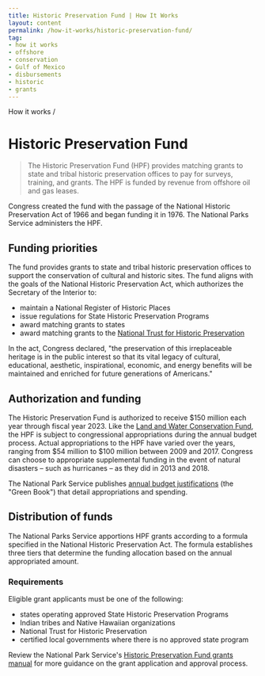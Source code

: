 ```yaml
---
title: Historic Preservation Fund | How It Works
layout: content
permalink: /how-it-works/historic-preservation-fund/
tag:
- how it works
- offshore
- conservation
- Gulf of Mexico
- disbursements
- historic
- grants
---
```


<custom-link to="/how-it-works/" className="breadcrumb link-charlie">How it works</custom-link> /
# Historic Preservation Fund

> The Historic Preservation Fund (HPF) provides matching grants to state and tribal historic preservation offices to pay for surveys, training, and grants. The HPF is funded by revenue from offshore oil and gas leases.

Congress created the fund with the passage of the National Historic Preservation Act of 1966 and began funding it in 1976. The National Parks Service administers the HPF. 

## Funding priorities
The fund provides grants to state and tribal historic preservation offices to support the conservation of cultural and historic sites. The fund aligns with the goals of the National Historic Preservation Act, which authorizes the Secretary of the Interior to:

- maintain a National Register of Historic Places
- issue regulations for State Historic Preservation Programs
- award matching grants to states
- award matching grants to the [National Trust for Historic Preservation](https://savingplaces.org/)

In the act, Congress declared, "the preservation of this irreplaceable heritage is in the public interest so that its vital legacy of cultural, educational, aesthetic, inspirational, economic, and energy benefits will be maintained and enriched for future generations of Americans."

## Authorization and funding
The Historic Preservation Fund is <glossary-term termKey="authorization">authorized</glossary-term> to receive $150 million each year through fiscal year 2023. Like the [Land and Water Conservation Fund](/how-it-works/land-and-water-conservation-fund), the HPF is subject to congressional appropriations during the annual budget process. Actual appropriations to the HPF have varied over the years, ranging from $54 million to $100 million between 2009 and 2017. Congress can choose to appropriate supplemental funding in the event of natural disasters – such as hurricanes – as they did in 2013 and 2018. 

The National Park Service publishes [annual budget justifications](https://www.nps.gov/aboutus/budget.htm) (the "Green Book") that detail appropriations and spending.

## Distribution of funds
The National Parks Service apportions HPF grants according to a formula specified in the National Historic Preservation Act. The formula establishes three tiers that determine the funding allocation based on the annual appropriated amount. 

### Requirements

Eligible grant applicants must be one of the following:

- states operating approved State Historic Preservation Programs
- Indian tribes and Native Hawaiian organizations
- National Trust for Historic Preservation
- certified local governments where there is no approved state program

Review the National Park Service's [Historic Preservation Fund grants manual](https://www.nps.gov/preservation-grants/HPF_Manual.pdf) for more guidance on the grant application and approval process.